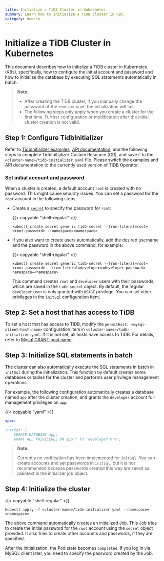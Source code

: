 ```yaml
---
title: Initialize a TiDB Cluster in Kubernetes
summary: Learn how to initialize a TiDB cluster in K8s.
category: how-to
---
```


# Initialize a TiDB Cluster in Kubernetes

This document describes how to initialize a TiDB cluster in Kubernetes (K8s), specifically, how to configure the initial account and password and how to initialize the database by executing SQL statements automatically in batch.

> **Note:**
>
> - After creating the TiDB cluster, if you manually change the password of the `root` account, the initialization will fail.
> - The following steps only apply when you create a cluster for the first time. Further configuration or modification after the initial cluster creation is not valid.

## Step 1: Configure TidbInitializer

Refer to [TidbInitializer examples](https://github.com/pingcap/tidb-operator/blob/master/manifests/initializer/tidb-initializer.yaml), [API documentation](https://github.com/pingcap/tidb-operator/blob/master/docs/api-references/docs.html), and the following steps to complete TidbInitializer Custom Resource (CR), and save it to the `<cluster-name>/tidb-initializer.yaml` file. Please switch the examples and API documentation to the currently used version of TiDB Operator.

### Set initial account and password

When a cluster is created, a default account `root` is created with no password. This might cause security issues. You can set a password for the `root` account in the following steps:

- Create a [`secret`](https://kubernetes.io/docs/concepts/configuration/secret/) to specify the password for `root`:

    {{< copyable "shell-regular" >}}

    ```shell
    kubectl create secret generic tidb-secret --from-literal=root=<root-password> --namespace=<namespace>
    ```

- If you also want to create users automatically, add the desired username and the password in the above command, for example:

    {{< copyable "shell-regular" >}}

    ```shell
    kubectl create secret generic tidb-secret --from-literal=root=<root-password> --from-literal=developer=<developer-passowrd> --namespace=<namespace>
    ```

    This command creates `root` and `developer` users with their passwords, which are saved in the `tidb-secret` object. By default, the regular `developer` user is only granted with `USAGE` privilege. You can set other privileges in the `initSql` configuration item.

## Step 2: Set a host that has access to TiDB

To set a host that has access to TiDB, modify the `permitHost: <mysql-client-host-name>` configuration item in `<cluster-name>/tidb-initializer.yaml`. If it is not set, all hosts have access to TiDB. For details, refer to [Mysql GRANT host name](https://dev.mysql.com/doc/refman/5.7/en/grant.html).

## Step 3: Initialize SQL statements in batch

The cluster can also automatically execute the SQL statements in batch in `initSql` during the initialization. This function by default creates some databases or tables for the cluster and performs user privilege management operations.

For example, the following configuration automatically creates a database named `app` after the cluster creation, and grants the `developer` account full management privileges on `app`:

{{< copyable "yaml" >}}

```yaml
spec:
...
initSql: |-
    CREATE DATABASE app;
    GRANT ALL PRIVILEGES ON app.* TO 'developer'@'%';
```

> **Note:**
>
> Currently no verification has been implemented for `initSql`. You can create accounts and set passwords in `initSql`, but it is not recommended because passwords created this way are saved as plaintext in the initializer job object.

## Step 4: Initialize the cluster

{{< copyable "shell-regular" >}}

```shell
kubectl apply -f <cluster-name>/tidb-initializer.yaml --namespace=<namespace>
```

The above command automatically creates an initialized Job. This Job tries to create the initial password for the `root` account using the `secret` object provided. It also tries to create other accounts and passwords, if they are specified.

After the initialization, the Pod state becomes `Completed`. If you log in via MySQL client later, you need to specify the password created by the Job.
